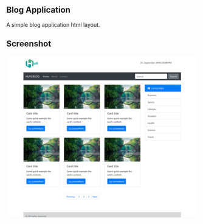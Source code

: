 ## Blog Application
A simple blog application html layout.

## Screenshot
![1](https://github.com/masudncse/blog-html-layout/blob/master/screenshot/1.png)

